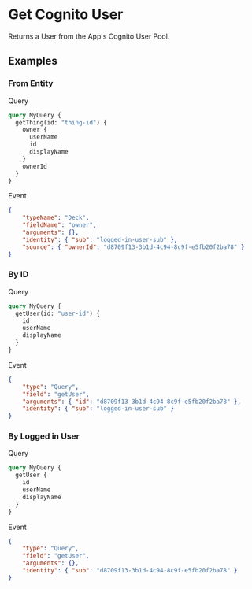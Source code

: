 # Get Cognito User
Returns a User from the App's Cognito User Pool.

## Examples
### From Entity
Query
```graphql
query MyQuery {
  getThing(id: "thing-id") {
    owner {
      userName
      id
      displayName
    }
    ownerId
  }
}
```

Event
```json
{
    "typeName": "Deck",
    "fieldName": "owner",
    "arguments": {},
    "identity": { "sub": "logged-in-user-sub" },
    "source": { "ownerId": "d8709f13-3b1d-4c94-8c9f-e5fb20f2ba78" }
}
```
### By ID
Query
```graphql
query MyQuery {
  getUser(id: "user-id") {
    id
    userName
    displayName
  }
}
```

Event
```json
{
    "type": "Query",
    "field": "getUser",
    "arguments": { "id": "d8709f13-3b1d-4c94-8c9f-e5fb20f2ba78" },
    "identity": { "sub": "logged-in-user-sub" }
}
```
### By Logged in User
Query
```graphql
query MyQuery {
  getUser {
    id
    userName
    displayName
  }
}

```

Event
```json
{
    "type": "Query",
    "field": "getUser",
    "arguments": {},
    "identity": { "sub": "d8709f13-3b1d-4c94-8c9f-e5fb20f2ba78" }
}
```
